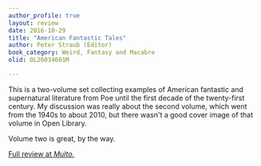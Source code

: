 ```yaml
---
author_profile: true
layout: review
date: 2016-10-29
title: "American Fantastic Tales"
author: Peter Straub (Editor)
book_category: Weird, Fantasy and Macabre
olid: OL26034601M

---
```


This is a two-volume set collecting examples of American fantastic and supernatural literature from Poe until the first decade of the twenty-first century. My discussion was really about the second volume, which went from the 1940s to about 2010, but there wasn't a good cover image of that volume in Open Library.

Volume two is great, by the way.

[Full review at *Multo*.](https://multoghost.wordpress.com/2016/10/29/another-budget-of-book-reviews/)